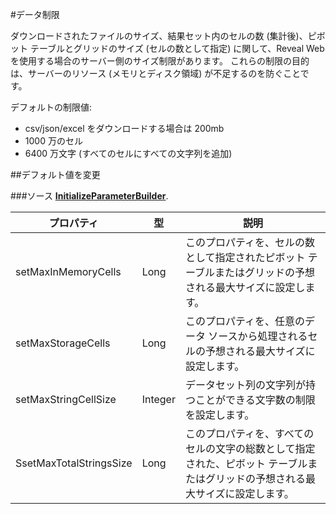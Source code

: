 #データ制限

ダウンロードされたファイルのサイズ、結果セット内のセルの数 (集計後)、ピボット テーブルとグリッドのサイズ (セルの数として指定) に関して、Reveal Web を使用する場合のサーバー側のサイズ制限があります。
これらの制限の目的は、サーバーのリソース (メモリとディスク領域) が不足するのを防ぐことです。

デフォルトの制限値:

-	csv/json/excel をダウンロードする場合は 200mb
-	1000 万のセル
-	6400 万文字 (すべてのセルにすべての文字列を追加)

##デフォルト値を変更

###ソース 
[**InitializeParameterBuilder**](https://help.revealbi.io/api/java/latest/com/infragistics/reveal/engine/init/InitializeParameterBuilder.html).


| プロパティ  |   型| 説明  |  
|---|---|---|
|  setMaxInMemoryCells | Long  |  このプロパティを、セルの数として指定されたピボット テーブルまたはグリッドの予想される最大サイズに設定します。 |
|  setMaxStorageCells | Long  | このプロパティを、任意のデータ ソースから処理されるセルの予想される最大サイズに設定します。  |
|  setMaxStringCellSize | Integer  |  データセット列の文字列が持つことができる文字数の制限を設定します。 |
|  SsetMaxTotalStringsSize | Long  | このプロパティを、すべてのセルの文字の総数として指定された、ピボット テーブルまたはグリッドの予想される最大サイズに設定します。 |
